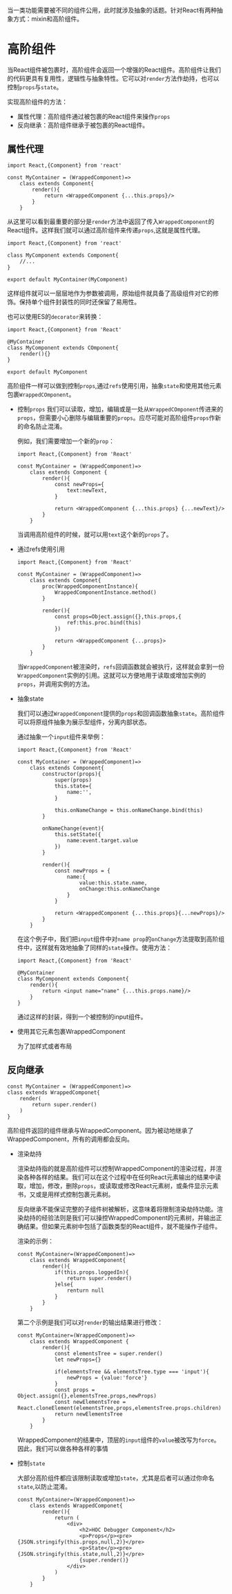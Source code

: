 当一类功能需要被不同的组件公用，此时就涉及抽象的话题。针对React有两种抽象方式：mixin和高阶组件。

# 高阶组件
当React组件被包裹时，高阶组件会返回一个增强的React组件。高阶组件让我们的代码更具有复用性，逻辑性与抽象特性。它可以对`render`方法作劫持，也可以控制`props`与`state`。

实现高阶组件的方法：
- 属性代理：高阶组件通过被包裹的React组件来操作`props`
- 反向继承：高阶组件继承于被包裹的React组件。

## 属性代理
```
import React,{Component} from 'react'

const MyContainer = (WrappedComponent)=>
    class extends Component{
        render(){
            return <WrappedComponent {...this.props}/>
        }
    }
```

从这里可以看到最重要的部分是`render`方法中返回了传入`WrappedComponent`的React组件。这样我们就可以通过高阶组件来传递`props`,这就是属性代理。

```
import React,{Component} from 'react'

class MyComponent extends Component{
    //...
}

export default MyContainer(MyComponent)
```

这样组件就可以一层层地作为参数被调用，原始组件就具备了高级组件对它的修饰。保持单个组件封装性的同时还保留了易用性。

也可以使用ES的`decorator`来转换：
```
import React,{Component} from 'React'

@MyContainer
class MyComponent extends COmponent{
    render(){}
}

export default MyComponent
```

高阶组件一样可以做到控制`props`,通过`refs`使用引用，抽象`state`和使用其他元素包裹`WrappedCOmponent`。

- 控制`props`
    我们可以读取，增加，编辑或是一处从`WrappedCOmponent`传进来的`props`，但需要小心删除与编辑重要的`props`。应尽可能对高阶组件`props`作新的命名防止混淆。

    例如，我们需要增加一个新的`prop`：

    ```
    import React,{Component} from 'React'

    const MyContainer = (WrappedComponent)=>
        class extends Component {
            render(){
                const newProps={
                    text:newText,
                }

                return <WrappedComponent {...this.props} {...newText}/>
            }
        }
    ```

    当调用高阶组件的时候，就可以用`text`这个新的`props`了。

- 通过refs使用引用

    ```
    import React,{Component} from 'React'

    const MyContainer = (WrappedComponent)=>
        class extends Componet{
            proc(WrappedComponentInstance){
                WrappedComponentInstance.method()
            }

            render(){
                const props=Object.assign({},this.props,{
                    ref:this.proc.bind(this)
                })

                return <WrappedComponent {...props}>
            }
        }
    ```

    当`WrappedComponent`被渲染时，`refs`回调函数就会被执行，这样就会拿到一份`WrappedComponent`实例的引用。这就可以方便地用于读取或增加实例的`props`，并调用实例的方法。

- 抽象state

    我们可以通过`WrappedComponent`提供的`props`和回调函数抽象`state`。高阶组件可以将原组件抽象为展示型组件，分离内部状态。

    通过抽象一个`input`组件来举例：
    ```
    import React,{Component} from 'React'

    const MyContainer = (WrappedComponent)=>
        class extends Component{
            constructor(props){
                super(props)
                this.state={
                    name:'',
                }

                this.onNameChange = this.onNameChange.bind(this)
            }

            onNameChange(event){
                this.setState({
                    name:event.target.value
                })
            }

            render(){
                const newProps = {
                    name:{
                        value:this.state.name,
                        onChange:this.onNameChange
                    }
                }

                return <WrappedComponent {...this.props}{...newProps}/>
            }
        }
    ```

    在这个例子中，我们把`input`组件中对`name prop`的`onChange`方法提取到高阶组件中，这样就有效地抽象了同样的`state`操作。使用方法：

    ```
    import React,{Component} from 'React'

    @MyContainer
    class MyComponent extends Component{
        render(){
            return <input name="name" {...this.props.name}/>
        }
    }
    ```
    通过这样的封装，得到一个被控制的input组件。

-  使用其它元素包裹WrappedComponent
    
    为了加样式或者布局

## 反向继承

```
const MyContainer = (WrappedComponent)=>
class extends WrappedComponet{
    render(
        return super.render()
    )
}
```

高阶组件返回的组件继承与WrappedComponent。因为被动地继承了WrappedComponent，所有的调用都会反向。

- 渲染劫持

    渲染劫持指的就是高阶组件可以控制WrappedComponent的渲染过程，并渲染各种各样的结果。我们可以在这个过程中在任何React元素输出的结果中读取，增加，修改，删除`props`，或读取或修改React元素树，或条件显示元素书，又或是用样式控制包裹元素树。

    反向继承不能保证完整的子组件树被解析，这意味着将限制渲染劫持功能。渲染劫持的经验法则是我们可以操控WrappedComponent的元素树，并输出正确结果。但如果元素树中包括了函数类型的React组件，就不能操作子组件。

    渲染的示例：

    ```
    const MyContainer=(WrappedComponent)=>
        class extends WrappedComponent{
            render(){
                if(this.props.loggedIn){
                    return super.render()
                }else{
                    renturn null
                }
            }
        }
    ```

    第二个示例是我们可以对`render`的输出结果进行修改：
    ```
    const MyContainer=(WrappedComponent)=>
        class extends WrappedComponent {
            render(){
                const elementsTree = super.render()
                let newProps={}

                if(elementsTree && elementsTree.type === 'input'){
                    newProps = {value:'force'}
                }
                const props = Object.assign({},elementsTree.props,newProps)
                const newElementsTree = React.cloneElement(elementsTree,props,elementsTree.props.children)
                return newElementsTree
            }
        }
    ```

    WrappedComponent的结果中，顶层的`input`组件的`value`被改写为`force`。因此，我们可以做各种各样的事情

- 控制`state`

    大部分高阶组件都应该限制读取或增加`state`，尤其是后者可以通过你命名`state`,以防止混淆。

    ```
    const MyContainer=(WrappedComponent)=>
        class extends WrappedComponet{
            render(){
                return (
                    <div>
                        <h2>HOC Debugger Component</h2>
                        <p>Props</p><pre>{JSON.stringify(this.props,null,2)}</pre>
                        <p>State</p><pre>{JSON.stringify(this.state,null,2)}</pre>          
                        {super.render()}        
                    </div>                    
                )
            }
        }
    ```



